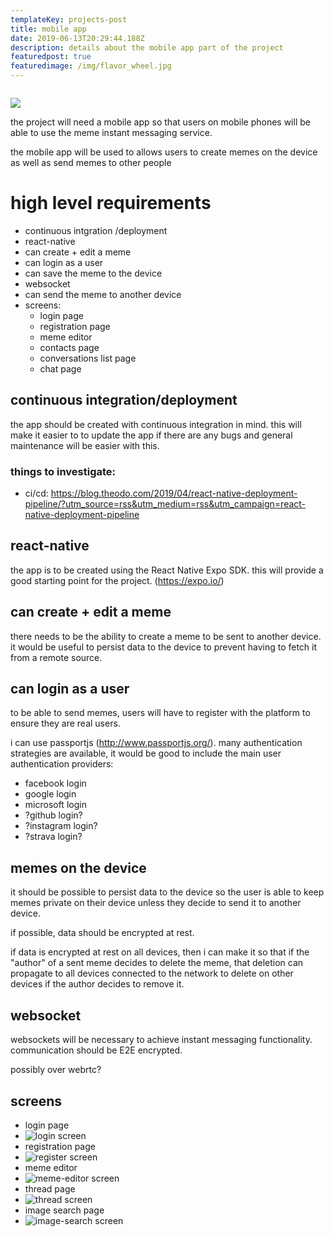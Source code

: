 ```yaml
---
templateKey: projects-post
title: mobile app
date: 2019-06-13T20:29:44.188Z
description: details about the mobile app part of the project
featuredpost: true
featuredimage: /img/flavor_wheel.jpg
---
```

![]()

![](/img/glitr-app-thread.jpeg)

the project will need a mobile app so that users on mobile phones will be able to use the meme instant messaging service.

the mobile app will be used to allows users to create memes on the device as well as send memes to other people

# high level requirements

* continuous intgration
  /deployment
* react-native
* can create + edit a meme
* can login as a user
* can save the meme to the device
* websocket
* can send the meme to another device
* screens:
  * login page
  * registration page
  * meme editor
  * contacts page
  * conversations list page
  * chat page

## continuous integration/deployment

the app should be created with continuous integration in mind. this will make it easier to to update the app if there are any bugs and general maintenance will be easier with this.

### things to investigate:

* ci/cd: <https://blog.theodo.com/2019/04/react-native-deployment-pipeline/?utm_source=rss&utm_medium=rss&utm_campaign=react-native-deployment-pipeline>

## react-native

the app is to be created using the React Native Expo SDK. this will provide a good starting point for the project. (<https://expo.io/>)

## can create + edit a meme

there needs to be the ability to create a meme to be sent to another device. it would be useful to persist data to the device to prevent having to fetch it from a remote source.

## can login as a user

to be able to send memes, users will have to register with the platform to ensure they are real users.

i can use passportjs (<http://www.passportjs.org/>). many authentication strategies are available, it would be good to include the main user authentication providers:

* facebook login
* google login
* microsoft login
* ?github login?
* ?instagram login?
* ?strava login?

## memes on the device

it should be possible to persist data to the device so the user is able to keep memes private on their device unless they decide to send it to another device.

if possible, data should be encrypted at rest. 

if data is encrypted at rest on all devices, then i can make it so that if the "author" of a sent meme decides to delete the meme, that deletion can propagate to all devices connected to the network to delete on other devices if the author decides to remove it.

## websocket

websockets will be necessary to achieve instant messaging functionality. communication should be E2E encrypted.

possibly over webrtc?

## screens

* login page
* ![login screen](/img/glitr-app-login.jpeg "login screen")
* registration page
* ![register screen](/img/glitr-app-register.jpeg "register screen")
* meme editor
* ![meme-editor screen](/img/glitr-app-meme-editor.jpeg "meme-editor screen")
* thread page
* ![thread screen](/img/glitr-app-thread.jpeg "thread screen")
* image search page
* ![image-search screen](/img/glitr-app-image-search.jpeg "image-search screen")
